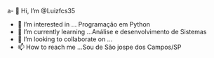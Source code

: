 a- 👋 Hi, I’m @Luizfcs35
- 👀 I’m interested in ...
Programação em Python
- 🌱 I’m currently learning ...Análise e desenvolvimento de Sistemas
- 💞️ I’m looking to collaborate on ...
- 📫 How to reach me ...Sou de São jospe dos Campos/SP
<!---
Luizfcs35/Luizfcs35 is a ✨ special ✨ repository because its `README.md` (this file) appears on your GitHub profile.
You can click the Preview link to take a look at your changes.
--->
